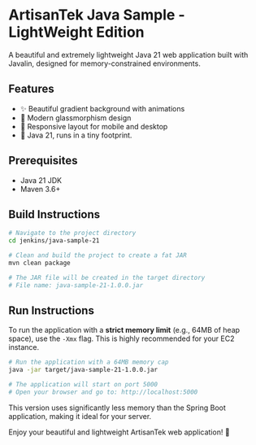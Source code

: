 # ArtisanTek Java Sample - LightWeight Edition

A beautiful and extremely lightweight Java 21 web application built with Javalin, designed for memory-constrained environments.

## Features

- ✨ Beautiful gradient background with animations
- 🎨 Modern glassmorphism design
- 📱 Responsive layout for mobile and desktop
- 🎯 Java 21, runs in a tiny footprint.

## Prerequisites

- Java 21 JDK
- Maven 3.6+

## Build Instructions

```bash
# Navigate to the project directory
cd jenkins/java-sample-21

# Clean and build the project to create a fat JAR
mvn clean package

# The JAR file will be created in the target directory
# File name: java-sample-21-1.0.0.jar
```

## Run Instructions

To run the application with a **strict memory limit** (e.g., 64MB of heap space), use the `-Xmx` flag. This is highly recommended for your EC2 instance.

```bash
# Run the application with a 64MB memory cap
java -jar target/java-sample-21-1.0.0.jar

# The application will start on port 5000
# Open your browser and go to: http://localhost:5000
```

This version uses significantly less memory than the Spring Boot application, making it ideal for your server.

Enjoy your beautiful and lightweight ArtisanTek web application! 🎉 
